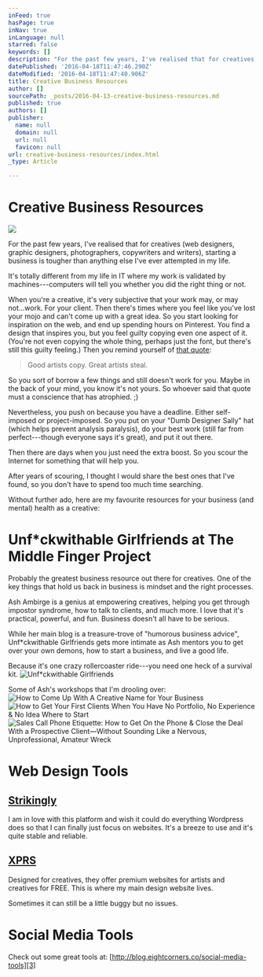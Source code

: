 ```yaml
---
inFeed: true
hasPage: true
inNav: true
inLanguage: null
starred: false
keywords: []
description: "For the past few years, I've realised that for creatives (web designers, graphic designers, photographers, copywriters and writers), starting a business is tougher than anything else I've ever attempted in my life."
datePublished: '2016-04-18T11:47:46.290Z'
dateModified: '2016-04-18T11:47:40.906Z'
title: Creative Business Resources
author: []
sourcePath: _posts/2016-04-13-creative-business-resources.md
published: true
authors: []
publisher:
  name: null
  domain: null
  url: null
  favicon: null
url: creative-business-resources/index.html
_type: Article

---
```

# Creative Business Resources
![](https://the-grid-user-content.s3-us-west-2.amazonaws.com/d0372797-4fcf-44a5-b922-14fb0ca369e2.jpg)

For the past few years, I've realised that for creatives (web designers, graphic designers, photographers, copywriters and writers), starting a business is tougher than anything else I've ever attempted in my life.

It's totally different from my life in IT where my work is validated by machines---computers will tell you whether you did the right thing or not.

When you're a creative, it's very subjective that your work may, or may not...work. For your client. Then there's times where you feel like you've lost your mojo and can't come up with a great idea. So you start looking for inspiration on the web, and end up spending hours on Pinterest. You find a design that inspires you, but you feel guilty copying even one aspect of it. (You're not even copying the whole thing, perhaps just the font, but there's still this guilty feeling.) Then you remind yourself of [that quote][0]:

> Good artists copy. Great artists steal.

So you sort of borrow a few things and still doesn't work for you. Maybe in the back of your mind, you know it's not yours. So whoever said that quote must a conscience that has atrophied. ;)

Nevertheless, you push on because you have a deadline. Either self-imposed or project-imposed. So you put on your "Dumb Designer Sally" hat (which helps prevent analysis paralysis), do your best work (still far from perfect---though everyone says it's great), and put it out there.

Then there are days when you just need the extra boost. So you scour the Internet for something that will help you.

After years of scouring, I thought I would share the best ones that I've found, so you don't have to spend too much time searching. 

Without further ado, here are my favourite resources for your business (and mental) health as a creative:

# Unf\*ckwithable Girlfriends at The Middle Finger Project

Probably the greatest business resource out there for creatives. One of the key things that hold us back in business is mindset and the right processes.

Ash Ambirge is a genius at empowering creatives, helping you get through impostor syndrome, how to talk to clients, and much more. I love that it's practical, powerful, and fun. Business doesn't all have to be serious.

While her main blog is a treasure-trove of "humorous business advice", Unf\*ckwithable Girlfriends gets more intimate as Ash mentors you to get over your own demons, how to start a business, and live a good life.

Because it's one crazy rollercoaster ride---you need one heck of a survival kit.
![Unf*ckwithable Girlfriends](https://the-grid-user-content.s3-us-west-2.amazonaws.com/b991c127-7755-4593-a156-c7a7a0b9a8fe.jpg)

Some of Ash's workshops that I'm drooling over:
![How to Come Up With A Creative Name for Your Business](https://the-grid-user-content.s3-us-west-2.amazonaws.com/05f796ba-07b9-4089-bf64-eea3f26817b6.jpg)
![How to Get Your First Clients When You Have No Portfolio, No Experience & No Idea Where to Start](https://the-grid-user-content.s3-us-west-2.amazonaws.com/6f31395f-2edc-47ac-be9b-a922a05a5f7e.jpg)
![Sales Call Phone Etiquette: How to Get On the Phone & Close the Deal With a Prospective Client—Without Sounding Like a Nervous, Unprofessional, Amateur Wreck](https://the-grid-user-content.s3-us-west-2.amazonaws.com/563fbd66-e0cc-469e-8488-18822b88bfb2.jpg)

# Web Design Tools

## [Strikingly][1]

I am in love with this platform and wish it could do everything Wordpress does so that I can finally just focus on websites. It's a breeze to use and it's quite stable and reliable.

## [XPRS][2]

Designed for creatives, they offer premium websites for artists and creatives for FREE. This is where my main design website lives.

Sometimes it can still be a little buggy but no issues.

# Social Media Tools

Check out some great tools at: [http://blog.eightcorners.co/social-media-tools][3]

[0]: http://quoteinvestigator.com/2013/03/06/artists-steal/
[1]: http://a.strk.ly/cnhNG
[2]: imcreator.com/
[3]: http://blog.eightcorners.co/social-media-tools